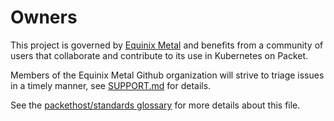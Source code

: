 # Owners

This project is governed by [Equinix Metal](https://metal.equinix.com) and benefits from a community of users that collaborate and contribute to its use in Kubernetes on Packet.

Members of the Equinix Metal Github organization will strive to triage issues in a timely manner, see [SUPPORT.md](SUPPORT.md) for details.

See the [packethost/standards glossary](https://github.com/packethost/standards/blob/master/glossary.md#ownersmd) for more details about this file.
